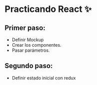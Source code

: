# Practicando React :sparkles:

## Primer paso:
* Definir Mockup
* Crear los componentes.
* Pasar parámetros.

## Segundo paso:
* Definir estado inicial con redux